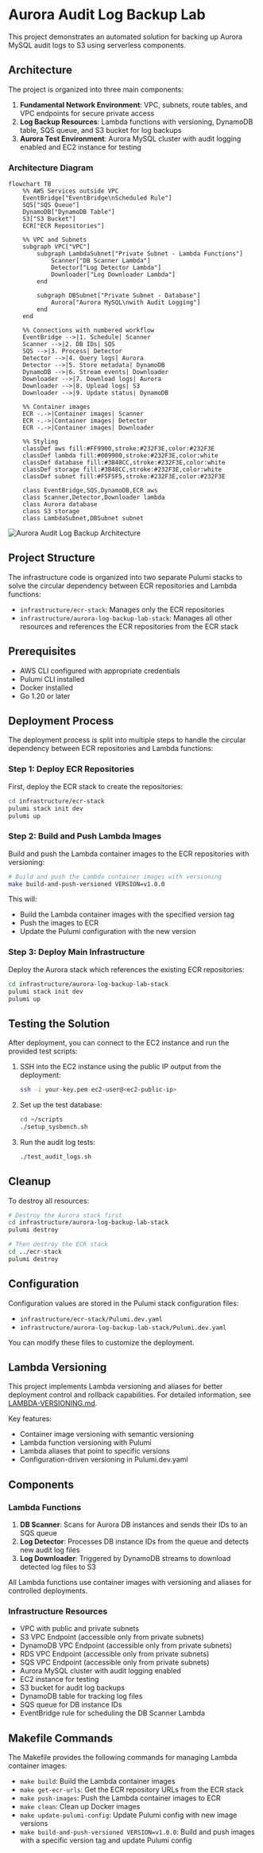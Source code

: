 # Aurora Audit Log Backup Lab

This project demonstrates an automated solution for backing up Aurora MySQL audit logs to S3 using serverless components.

## Architecture

The project is organized into three main components:

1. **Fundamental Network Environment**: VPC, subnets, route tables, and VPC endpoints for secure private access
2. **Log Backup Resources**: Lambda functions with versioning, DynamoDB table, SQS queue, and S3 bucket for log backups
3. **Aurora Test Environment**: Aurora MySQL cluster with audit logging enabled and EC2 instance for testing

### Architecture Diagram

```mermaid
flowchart TB
    %% AWS Services outside VPC
    EventBridge["EventBridge\nScheduled Rule"]
    SQS["SQS Queue"]
    DynamoDB["DynamoDB Table"]
    S3["S3 Bucket"]
    ECR["ECR Repositories"]
    
    %% VPC and Subnets
    subgraph VPC["VPC"]
        subgraph LambdaSubnet["Private Subnet - Lambda Functions"]
            Scanner["DB Scanner Lambda"]
            Detector["Log Detector Lambda"]
            Downloader["Log Downloader Lambda"]
        end
        
        subgraph DBSubnet["Private Subnet - Database"]
            Aurora["Aurora MySQL\nwith Audit Logging"]
        end
    end
    
    %% Connections with numbered workflow
    EventBridge -->|1. Schedule| Scanner
    Scanner -->|2. DB IDs| SQS
    SQS -->|3. Process| Detector
    Detector -->|4. Query logs| Aurora
    Detector -->|5. Store metadata| DynamoDB
    DynamoDB -->|6. Stream events| Downloader
    Downloader -->|7. Download logs| Aurora
    Downloader -->|8. Upload logs| S3
    Downloader -->|9. Update status| DynamoDB
    
    %% Container images
    ECR -.->|Container images| Scanner
    ECR -.->|Container images| Detector
    ECR -.->|Container images| Downloader
    
    %% Styling
    classDef aws fill:#FF9900,stroke:#232F3E,color:#232F3E
    classDef lambda fill:#009900,stroke:#232F3E,color:white
    classDef database fill:#3B48CC,stroke:#232F3E,color:white
    classDef storage fill:#3B48CC,stroke:#232F3E,color:white
    classDef subnet fill:#F5F5F5,stroke:#232F3E,color:#232F3E
    
    class EventBridge,SQS,DynamoDB,ECR aws
    class Scanner,Detector,Downloader lambda
    class Aurora database
    class S3 storage
    class LambdaSubnet,DBSubnet subnet
```

![Aurora Audit Log Backup Architecture](generated-diagrams/aurora-audit-log-backup-architecture.png)

## Project Structure

The infrastructure code is organized into two separate Pulumi stacks to solve the circular dependency between ECR repositories and Lambda functions:

- `infrastructure/ecr-stack`: Manages only the ECR repositories
- `infrastructure/aurora-log-backup-lab-stack`: Manages all other resources and references the ECR repositories from the ECR stack

## Prerequisites

- AWS CLI configured with appropriate credentials
- Pulumi CLI installed
- Docker installed
- Go 1.20 or later

## Deployment Process

The deployment process is split into multiple steps to handle the circular dependency between ECR repositories and Lambda functions:

### Step 1: Deploy ECR Repositories

First, deploy the ECR stack to create the repositories:

```bash
cd infrastructure/ecr-stack
pulumi stack init dev
pulumi up
```

### Step 2: Build and Push Lambda Images

Build and push the Lambda container images to the ECR repositories with versioning:

```bash
# Build and push the Lambda container images with versioning
make build-and-push-versioned VERSION=v1.0.0
```

This will:
- Build the Lambda container images with the specified version tag
- Push the images to ECR
- Update the Pulumi configuration with the new version

### Step 3: Deploy Main Infrastructure

Deploy the Aurora stack which references the existing ECR repositories:

```bash
cd infrastructure/aurora-log-backup-lab-stack
pulumi stack init dev
pulumi up
```

## Testing the Solution

After deployment, you can connect to the EC2 instance and run the provided test scripts:

1. SSH into the EC2 instance using the public IP output from the deployment:
   ```bash
   ssh -i your-key.pem ec2-user@<ec2-public-ip>
   ```

2. Set up the test database:
   ```bash
   cd ~/scripts
   ./setup_sysbench.sh
   ```

3. Run the audit log tests:
   ```bash
   ./test_audit_logs.sh
   ```

## Cleanup

To destroy all resources:

```bash
# Destroy the Aurora stack first
cd infrastructure/aurora-log-backup-lab-stack
pulumi destroy

# Then destroy the ECR stack
cd ../ecr-stack
pulumi destroy
```

## Configuration

Configuration values are stored in the Pulumi stack configuration files:

- `infrastructure/ecr-stack/Pulumi.dev.yaml`
- `infrastructure/aurora-log-backup-lab-stack/Pulumi.dev.yaml`

You can modify these files to customize the deployment.

## Lambda Versioning

This project implements Lambda versioning and aliases for better deployment control and rollback capabilities. For detailed information, see [LAMBDA-VERSIONING.md](LAMBDA-VERSIONING.md).

Key features:
- Container image versioning with semantic versioning
- Lambda function versioning with Pulumi
- Lambda aliases that point to specific versions
- Configuration-driven versioning in Pulumi.dev.yaml

## Components

### Lambda Functions

1. **DB Scanner**: Scans for Aurora DB instances and sends their IDs to an SQS queue
2. **Log Detector**: Processes DB instance IDs from the queue and detects new audit log files
3. **Log Downloader**: Triggered by DynamoDB streams to download detected log files to S3

All Lambda functions use container images with versioning and aliases for controlled deployments.

### Infrastructure Resources

- VPC with public and private subnets
- S3 VPC Endpoint (accessible only from private subnets)
- DynamoDB VPC Endpoint (accessible only from private subnets)
- RDS VPC Endpoint (accessible only from private subnets)
- SQS VPC Endpoint (accessible only from private subnets)
- Aurora MySQL cluster with audit logging enabled
- EC2 instance for testing
- S3 bucket for audit log backups
- DynamoDB table for tracking log files
- SQS queue for DB instance IDs
- EventBridge rule for scheduling the DB Scanner Lambda

## Makefile Commands

The Makefile provides the following commands for managing Lambda container images:

- `make build`: Build the Lambda container images
- `make get-ecr-urls`: Get the ECR repository URLs from the ECR stack
- `make push-images`: Push the Lambda container images to ECR
- `make clean`: Clean up Docker images
- `make update-pulumi-config`: Update Pulumi config with new image versions
- `make build-and-push-versioned VERSION=v1.0.0`: Build and push images with a specific version tag and update Pulumi config